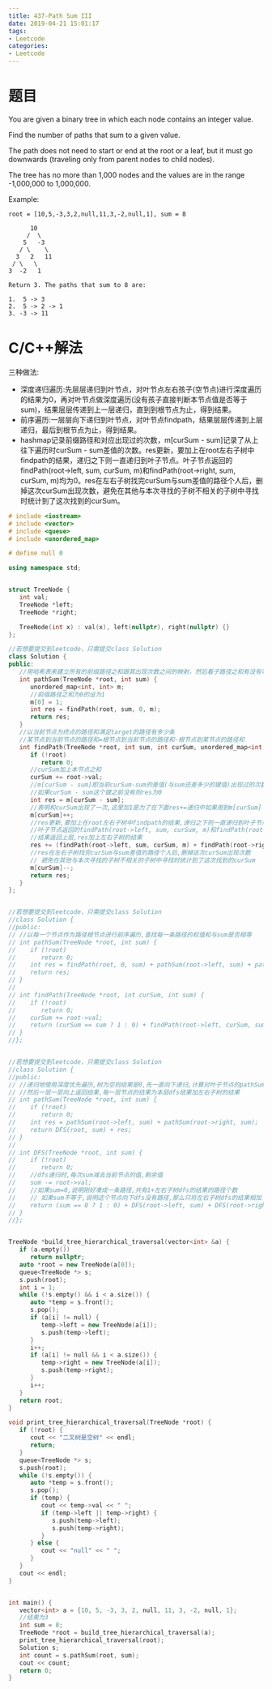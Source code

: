 ```yaml
---
title: 437-Path Sum III
date: 2019-04-21 15:01:17
tags:
- Leetcode
categories:
- Leetcode
---
```



# 题目
You are given a binary tree in which each node contains an integer value.

Find the number of paths that sum to a given value.

The path does not need to start or end at the root or a leaf, but it must go downwards
(traveling only from parent nodes to child nodes).

The tree has no more than 1,000 nodes and the values are in the range -1,000,000 to 1,000,000.

Example:
```
root = [10,5,-3,3,2,null,11,3,-2,null,1], sum = 8

      10
     /  \
    5   -3
   / \    \
  3   2   11
 / \   \
3  -2   1

Return 3. The paths that sum to 8 are:

1.  5 -> 3
2.  5 -> 2 -> 1
3. -3 -> 11
```
# C/C++解法
三种做法:
* 深度递归遍历:先层层递归到叶节点，对叶节点左右孩子(空节点)进行深度遍历的结果为0，再对叶节点做深度遍历(没有孩子直接判断本节点值是否等于sum)，结果层层传递到上一层递归，直到到根节点为止，得到结果。
* 前序遍历:一层层向下递归到叶节点，对叶节点findpath，结果层层传递到上层递归，最后到根节点为止，得到结果。
* hashmap记录前缀路径和对应出现过的次数，m[curSum - sum]记录了从上往下遍历时curSum - sum差值的次数。res更新，要加上在root左右子树中findpath的结果，递归之下则一直递归到叶子节点。叶子节点返回的findPath(root->left, sum, curSum, m)和findPath(root->right, sum, curSum, m)均为0。res在左右子树找完curSum与sum差值的路径个人后，删掉这次curSum出现次数，避免在其他与本次寻找的子树不相关的子树中寻找时统计到了这次找到的curSum。
```cpp
# include <iostream>
# include <vector>
# include <queue>
# include <unordered_map>

# define null 0

using namespace std;


struct TreeNode {
   int val;
   TreeNode *left;
   TreeNode *right;

   TreeNode(int x) : val(x), left(nullptr), right(nullptr) {}
};

//若想要提交到leetcode，只需提交class Solution
class Solution {
public:
   //用哈希表来建立所有的前缀路径之和跟其出现次数之间的映射，然后看子路径之和有没有等于给定值的
   int pathSum(TreeNode *root, int sum) {
      unordered_map<int, int> m;
      //前缀路径之和为0的设为1
      m[0] = 1;
      int res = findPath(root, sum, 0, m);
      return res;
   }
   //以当前节点为终点的路径和满足target的路径有多少条
   //某节点到当前节点的路径和=根节点到当前节点的路径和-根节点到某节点的路径和
   int findPath(TreeNode *root, int sum, int curSum, unordered_map<int, int> &m) {
      if (!root)
         return 0;
      //curSum加上本节点之和
      curSum += root->val;
      //m[curSum - sum]即当前curSum-sum的差值(与sum还差多少的键值)出现过的次数赋给res
      //如果curSum - sum这个键之前没有则res为0
      int res = m[curSum - sum];
      //表明和curSum出现了一次,这里加1是为了在下面res+=递归中如果用到m[curSum]
      m[curSum]++;
      //res更新,要加上在root左右子树中findpath的结果,递归之下则一直递归到叶子节点
      //叶子节点返回的findPath(root->left, sum, curSum, m)和findPath(root->right, sum, curSum, m)均为0
      //结果返回上层,res加上左右子树的结果
      res += (findPath(root->left, sum, curSum, m) + findPath(root->right, sum, curSum, m));
      //res在左右子树找完curSum与sum差值的路径个人后,删掉这次curSum出现次数
      // 避免在其他与本次寻找的子树不相关的子树中寻找时统计到了这次找到的curSum
      m[curSum]--;
      return res;
   }
};


//若想要提交到leetcode，只需提交class Solution
//class Solution {
//public:
// //以每一个节点作为路径根节点进行前序遍历,查找每一条路径的权值和与sum是否相等
// int pathSum(TreeNode *root, int sum) {
//    if (!root)
//       return 0;
//    int res = findPath(root, 0, sum) + pathSum(root->left, sum) + pathSum(root->right, sum);
//    return res;
// }
//
// int findPath(TreeNode *root, int curSum, int sum) {
//    if (!root)
//       return 0;
//    curSum += root->val;
//    return (curSum == sum ? 1 : 0) + findPath(root->left, curSum, sum) + findPath(root->right, curSum, sum);
// }
//};


//若想要提交到leetcode，只需提交class Solution
//class Solution {
//public:
// //递归地使用深度优先遍历,树为空则结果是0,先一直向下递归,计算对叶子节点的pathSum(叶子节点地子树为空,结果为0)
// //然后一层一层向上返回结果,每一层节点的结果为本层dfs结果加左右子树的结果
// int pathSum(TreeNode *root, int sum) {
//    if (!root)
//       return 0;
//    int res = pathSum(root->left, sum) + pathSum(root->right, sum);
//    return DFS(root, sum) + res;
// }
//
// int DFS(TreeNode *root, int sum) {
//    if (!root)
//       return 0;
//    //dfs递归时,每次sum减去当前节点的值,剩余值
//    sum -= root->val;
//    //如果sum=0,说明刚好凑成一条路径,共有1+左右子树dfs的结果的路径个数
//    // 如果sum不等于,说明这个节点向下dfs没有路径,那么只将左右子树dfs的结果相加
//    return (sum == 0 ? 1 : 0) + DFS(root->left, sum) + DFS(root->right, sum);
// }
//};


TreeNode *build_tree_hierarchical_traversal(vector<int> &a) {
   if (a.empty())
      return nullptr;
   auto *root = new TreeNode(a[0]);
   queue<TreeNode *> s;
   s.push(root);
   int i = 1;
   while (!s.empty() && i < a.size()) {
      auto *temp = s.front();
      s.pop();
      if (a[i] != null) {
         temp->left = new TreeNode(a[i]);
         s.push(temp->left);
      }
      i++;
      if (a[i] != null && i < a.size()) {
         temp->right = new TreeNode(a[i]);
         s.push(temp->right);
      }
      i++;
   }
   return root;
}

void print_tree_hierarchical_traversal(TreeNode *root) {
   if (!root) {
      cout << "二叉树是空树" << endl;
      return;
   }
   queue<TreeNode *> s;
   s.push(root);
   while (!s.empty()) {
      auto *temp = s.front();
      s.pop();
      if (temp) {
         cout << temp->val << " ";
         if (temp->left || temp->right) {
            s.push(temp->left);
            s.push(temp->right);
         }
      } else {
         cout << "null" << " ";
      }
   }
   cout << endl;
}


int main() {
   vector<int> a = {10, 5, -3, 3, 2, null, 11, 3, -2, null, 1};
   //结果为3
   int sum = 8;
   TreeNode *root = build_tree_hierarchical_traversal(a);
   print_tree_hierarchical_traversal(root);
   Solution s;
   int count = s.pathSum(root, sum);
   cout << count;
   return 0;
}
```